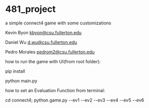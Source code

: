 # 481_project
a simple connect4 game with some customizations

Kevin Byon kbyon@csu.fullerton.edu

Daniel Wu d.wu@csu.fullerton.edu

Pedro Morales pedrom2@csu.fullerton.edu

how to run the game with UI(from root folder):

pip install

python main.py


how to set an Evaluation Function from terminal:

cd connect4; python game.py --ev1 --ev2 --ev3 --ev4 --ev5 --ev6
